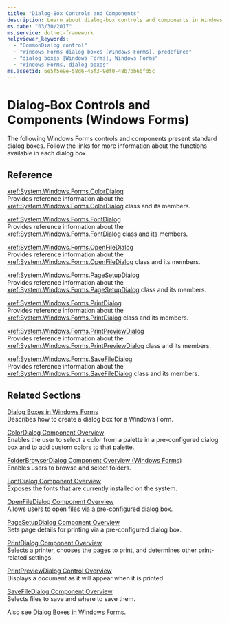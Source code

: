 ```yaml
---
title: "Dialog-Box Controls and Components"
description: Learn about dialog-box controls and components in Windows Forms. The Windows Forms controls and components listed in this article present standard dialog boxes.
ms.date: "03/30/2017"
ms.service: dotnet-framework
helpviewer_keywords: 
  - "CommonDialog control"
  - "Windows Forms dialog boxes [Windows Forms], predefined"
  - "dialog boxes [Windows Forms], Windows Forms"
  - "Windows Forms, dialog boxes"
ms.assetid: 6e5f5e9e-58d6-45f3-9df0-48b7bb6bfd5c
---
```

# Dialog-Box Controls and Components (Windows Forms)

The following Windows Forms controls and components present standard dialog boxes. Follow the links for more information about the functions available in each dialog box.  
  
## Reference  

 <xref:System.Windows.Forms.ColorDialog>  
 Provides reference information about the <xref:System.Windows.Forms.ColorDialog> class and its members.  
  
 <xref:System.Windows.Forms.FontDialog>  
 Provides reference information about the <xref:System.Windows.Forms.FontDialog> class and its members.  
  
 <xref:System.Windows.Forms.OpenFileDialog>  
 Provides reference information about the <xref:System.Windows.Forms.OpenFileDialog> class and its members.  
  
 <xref:System.Windows.Forms.PageSetupDialog>  
 Provides reference information about the <xref:System.Windows.Forms.PageSetupDialog> class and its members.  
  
 <xref:System.Windows.Forms.PrintDialog>  
 Provides reference information about the <xref:System.Windows.Forms.PrintDialog> class and its members.  
  
 <xref:System.Windows.Forms.PrintPreviewDialog>  
 Provides reference information about the <xref:System.Windows.Forms.PrintPreviewDialog> class and its members.  
  
 <xref:System.Windows.Forms.SaveFileDialog>  
 Provides reference information about the <xref:System.Windows.Forms.SaveFileDialog> class and its members.  
  
## Related Sections  

 [Dialog Boxes in Windows Forms](../dialog-boxes-in-windows-forms.md)  
 Describes how to create a dialog box for a Windows Form.  
  
 [ColorDialog Component Overview](colordialog-component-overview-windows-forms.md)  
 Enables the user to select a color from a palette in a pre-configured dialog box and to add custom colors to that palette.  
  
 [FolderBrowserDialog Component Overview (Windows Forms)](folderbrowserdialog-component-overview-windows-forms.md)  
 Enables users to browse and select folders.  
  
 [FontDialog Component Overview](fontdialog-component-overview-windows-forms.md)  
 Exposes the fonts that are currently installed on the system.  
  
 [OpenFileDialog Component Overview](openfiledialog-component-overview-windows-forms.md)  
 Allows users to open files via a pre-configured dialog box.  
  
 [PageSetupDialog Component Overview](pagesetupdialog-component-overview-windows-forms.md)  
 Sets page details for printing via a pre-configured dialog box.  
  
 [PrintDialog Component Overview](/dotnet/desktop/winforms/printing/overview)  
 Selects a printer, chooses the pages to print, and determines other print-related settings.  
  
 [PrintPreviewDialog Control Overview](printpreviewdialog-control-overview-windows-forms.md)  
 Displays a document as it will appear when it is printed.  
  
 [SaveFileDialog Component Overview](savefiledialog-component-overview-windows-forms.md)  
 Selects files to save and where to save them.  
  
 Also see [Dialog Boxes in Windows Forms](../dialog-boxes-in-windows-forms.md).
